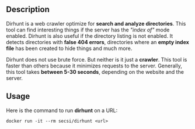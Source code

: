 ## Description

Dirhunt is a web crawler optimize for **search and analyze directories**. This tool can find interesting things if the
server has the *"index of"* mode enabled. Dirhunt is also useful if the directory listing is not enabled. It detects
directories with **false 404 errors**, directories where an **empty index file** has been created to hide things and
much more.

Dirhunt does not use brute force. But neither is it just a **crawler**. This tool is faster than others because it
minimizes requests to the server. Generally, this tool takes **between 5-30 seconds**, depending on the website and
the server.

## Usage

Here is the command to run **dirhunt** on a URL:
```
docker run -it --rm secsi/dirhunt <url>
```